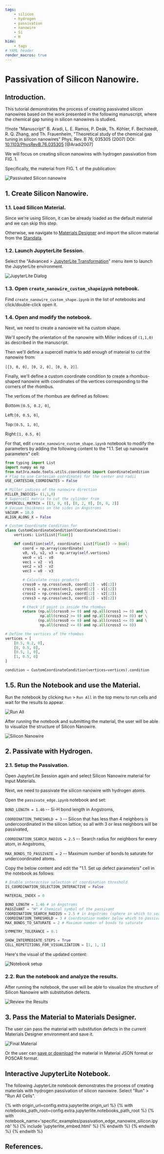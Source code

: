 ```yaml
---
tags:
    - silicon
    - hydrogen
    - passivation
    - nanowire
    - Si
    - H
hide:
    - tags
# YAML header
render_macros: true
---
```


# Passivation of Silicon Nanowire.

## Introduction.

This tutorial demonstrates the process of creating passivated silicon nanowires based on the work presented in the following manuscript, where the chemical gap tuning in silicon nanowires is studied.


!!!note "Manuscript"
    B. Aradi, L. E. Ramos, P. Deák, Th. Köhler, F. Bechstedt, R. Q. Zhang, and Th. Frauenheim,
    "Theoretical study of the chemical gap tuning in silicon nanowires"
    Phys. Rev. B 76, 035305 (2007)
    DOI: [10.1103/PhysRevB.76.035305](https://doi.org/10.1103/PhysRevB.76.035305) [@Aradi2007]


We will focus on creating silicon nanowires with hydrogen passivation from FIG. 1.

Specifically, the material from FIG. 1. of the publication:

![Passivated Silicon nanowire](../../../images/tutorials/materials/passivation/passivation_edge_nanowire_silicon/0-figure-from-manuscript.webp "Passivated Silicon nanowire, FIG. 1.")


## 1. Create Silicon Nanowire.

### 1.1. Load Silicon Material.

Since we're using Silicon, it can be already loaded as the default material and we can skip this step.

Otherwise, we navigate to [Materials Designer](../../../materials-designer/overview.md) and import the silicon material from the [Standata](../../../materials-designer/header-menu/input-output/standata-import.md).

### 1.2. Launch JupyterLite Session.

Select the "Advanced > [JupyterLite Transformation](../../../materials-designer/header-menu/advanced/jupyterlite-dialog.md)" menu item to launch the JupyterLite environment.

![JupyterLite Dialog](../../../images/jupyterlite/md-advanced-jl.webp "JupyterLite Dialog")

### 1.3. Open `create_nanowire_custom_shapeipynb` notebook.

Find `create_nanowire_custom_shape.ipynb` in the list of notebooks and click/double-click open it.

### 1.4. Open and modify the notebook.

Next, we need to create a nanowire wit ha custom shape.

We'll specify the orientation of the nanowire with Miller indices of `(1,1,0)` as described in the manuscript.

Then we'll define a supercell matrix to add enough of material to cut the nanowire from: 

`[[3, 0, 0], [0, 2, 0], [0, 0, 2]]`.

Finally, we'll define a custom coordinate condition to create a rhombus-shaped nanowire with coordinates of the vertices corresponding to the corners of the rhombus.

The vertices of the rhombus are defined as follows:

Bottom:`[0.5, 0.2, 0]`, 

Left:`[0, 0.5, 0]`,

Top:`[0.5, 1, 0]`,

Right:`[1, 0.5, 0]`


For that, edit `create_nanowire_custom_shape.ipynb` notebook to modify the parameters by adding the following content to the "1.1. Set up nanowire parameters" cell:

```python
from typing import List
import numpy as np
from mat3ra.made.tools.utils.coordinate import CoordinateCondition
# Flag to use Cartesian coordinates for the center and radii
USE_CARTESIAN_COORDINATES = False 

# Miller indices of the nanowire direction
MILLER_INDICES= (1,1,0)  
# Supercell matrix to cut the cylinder from
SUPERCELL_MATRIX = [[3, 0, 0], [0, 2, 0], [0, 0, 2]] 
# Vacuum thickness on the sides in Angstroms
VACUUM = 10.0 
ALIGN_ALONG_X = False

# Custom Coordinate Condition for
class CustomCoordinateCondition(CoordinateCondition):
    vertices: List[List[float]]

    def condition(self, coordinate: List[float]) -> bool:
        coord = np.array(coordinate)
        v0, v1, v2, v3 = np.array(self.vertices)
        vec0 = v1 - v0
        vec1 = v2 - v1
        vec2 = v3 - v2
        vec3 = v0 - v3

        # Calculate cross products
        cross0 = np.cross(vec0, coord[:2] - v0[:2])
        cross1 = np.cross(vec1, coord[:2] - v1[:2])
        cross2 = np.cross(vec2, coord[:2] - v2[:2])
        cross3 = np.cross(vec3, coord[:2] - v3[:2])

        # Check if point is inside the rhombus
        return (np.all(cross0 >= 0) and np.all(cross1 >= 0) and \
                np.all(cross2 >= 0) and np.all(cross3 >= 0)) or \
               (np.all(cross0 <= 0) and np.all(cross1 <= 0) and \
                np.all(cross2 <= 0) and np.all(cross3 <= 0))

# Define the vertices of the rhombus
vertices = [
    [0.5, 0.2, 0],
    [0, 0.5, 0],
    [0.5, 1, 0],
    [1, 0.5, 0]
]

condition = CustomCoordinateCondition(vertices=vertices).condition
```

## 1.5. Run the Notebook and use the Material.

Run the notebook by clicking `Run` > `Run All` in the top menu to run cells and wait for the results to appear.

![Run All](../../../images/jupyterlite/run-all.webp "Run All")

After running the notebook and submitting the material, the user will be able to visualize the structure of Silicon Nanowire.

![Silicon Nanowire](../../../images/tutorials/materials/passivation/passivation_edge_nanowire_silicon/3-silicon-nanowire.webp "Silicon Nanowire")

## 2. Passivate with Hydrogen.

### 2.1. Setup the Passivation.

Open JupyterLite Session again and select Silicon Nanowire material for Input Materials.

Next, we need to passivate the silicon nanowire with hydrogen atoms.

Open the `passivate_edge.ipynb` notebook and set:

`BOND_LENGTH = 1.46` -- Si-H bond length in Angstroms,

`COORDINATION_THRESHOLD = 3` -- Silicon that has less than 4 neighbors is undercoordinated in the silicon lattice, so all with 3 or less neighbors will be passivated,

`COORDINATION_SEARCH_RADIUS = 2.5` -- Search radius for neighbors for every atom, in Angstroms,

`MAX_BONDS_TO_PASSIVATE = 2`  -- Maximum number of bonds to saturate for undercoordinated atoms.


Copy the below content and edit the "1.1. Set up defect parameters" cell in the notebook as follows:

```python
# Enable interactive selection of coordination threshold
IS_COORDINATION_SELECTION_INTERACTIVE = False

MATERIAL_INDEX = 0

BOND_LENGTH = 1.46 # in Angstroms
PASSIVANT = "H" # Chemical symbol of the passivant
COORDINATION_SEARCH_RADIUS = 2.5 # in Angstroms (sphere in which to search for neighbors)
COORDINATION_THRESHOLD = 3 # Coordination number below which to passivate
MAX_BONDS_TO_SATURATE = 2 # Maximum number of bonds to saturate

SYMMETRY_TOLERANCE = 0.1 

SHOW_INTERMEDIATE_STEPS = True
CELL_REPETITIONS_FOR_VISUALIZATION = [1, 1, 1] 
```

Here's the visual of the updated content:

![Notebook setup](../../../images/tutorials/materials/passivation/passivation_edge_nanowire_silicon/5-jl-setup.webp "Notebook setup")

### 2.2. Run the notebook and analyze the results.

After running the notebook, the user will be able to visualize the structure of Silicon Nanowire with substitution defects.

![Review the Results](../../../images/tutorials/materials/passivation/passivation_edge_nanowire_silicon/6-jl-result-preview.webp "Review the Results")

## 3. Pass the Material to Materials Designer.

The user can pass the material with substitution defects in the current Materials Designer environment and save it.

![Final Material](../../../images/tutorials/materials/passivation/passivation_edge_nanowire_silicon/7-wave-result.webp "H-Passivated Silicon Nanowire")

Or the user can [save or download](../../../materials-designer/header-menu/input-output.md) the material in Material JSON format or POSCAR format.


## Interactive JupyterLite Notebook.

The following JupyterLite notebook demonstrates the process of creating materials with hydrogen passivation of silicon nanowire. Select "Run" > "Run All Cells".

{% with origin_url=config.extra.jupyterlite.origin_url %}
{% with notebooks_path_root=config.extra.jupyterlite.notebooks_path_root %}
{% with notebook_name='specific_examples/passivation_edge_nanowire_silicon.ipynb' %}
{% include 'jupyterlite_embed.html' %}
{% endwith %}
{% endwith %}
{% endwith %}

## References.

